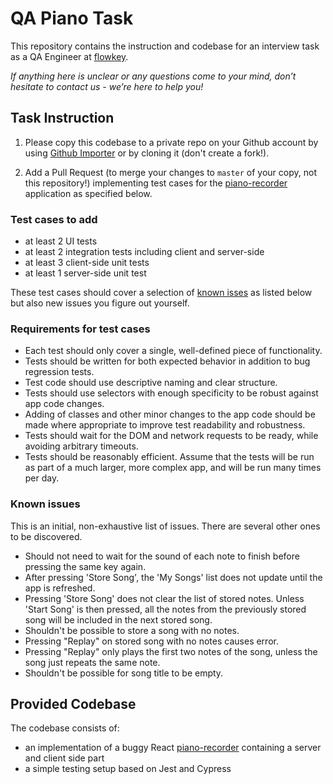 # QA Piano Task

This repository contains the instruction and codebase for an interview task as a QA Engineer at [flowkey](https://www.flowkey.com).

*If anything here is unclear or any questions come to your mind, don’t hesitate to contact us - we’re here to help you!*

## Task Instruction

1. Please copy this codebase to a private repo on your Github account by using [Github Importer](https://help.github.com/en/articles/importing-a-repository-with-github-importer) or by cloning it (don't create a fork!).

2. Add a Pull Request (to merge your changes to `master` of your copy, not this repository!) implementing test cases for the [piano-recorder](piano-recorder) application as specified below.

### Test cases to add

- at least 2 UI tests
- at least 2 integration tests including client and server-side
- at least 3 client-side unit tests
- at least 1 server-side unit test

These test cases should cover a selection of [known isses](#known-issues) as listed below but also new issues you figure out yourself.


### Requirements for test cases

- Each test should only cover a single, well-defined piece of functionality.
- Tests should be written for both expected behavior in addition to bug regression tests.
- Test code should use descriptive naming and clear structure.
- Tests should use selectors with enough specificity to be robust against app code changes.
- Adding of classes and other minor changes to the app code should be made where appropriate to improve test readability and robustness.
- Tests should wait for the DOM and network requests to be ready, while avoiding arbitrary timeouts.
- Tests should be reasonably efficient. Assume that the tests will be run as part of a much larger, more complex app, and will be run many times per day.

### Known issues

This is an initial, non-exhaustive list of issues. There are several other ones to be discovered.

- Should not need to wait for the sound of each note to finish before pressing the same key again.
- After pressing 'Store Song', the 'My Songs' list does not update until the app is refreshed.
- Pressing 'Store Song' does not clear the list of stored notes. Unless 'Start Song' is then pressed, all the notes from the previously stored song will be included in the next stored song.
- Shouldn't be possible to store a song with no notes.
- Pressing "Replay" on stored song with no notes causes error.
- Pressing "Replay" only plays the first two notes of the song, unless the song just repeats the same note.
- Shouldn't be possible for song title to be empty.

## Provided Codebase

The codebase consists of:
- an implementation of a buggy React [piano-recorder](piano-recorder) containing a server and client side part
- a simple testing setup based on Jest and Cypress

